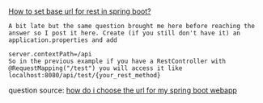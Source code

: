 # 
[How to set base url for rest in spring boot?](https://stackoverflow.com/questions/32927937/how-to-set-base-url-for-rest-in-spring-boot)


```
A bit late but the same question brought me here before reaching the answer so I post it here. Create (if you still don't have it) an application.properties and add

server.contextPath=/api
So in the previous example if you have a RestController with @RequestMapping("/test") you will access it like localhost:8080/api/test/{your_rest_method}

```
question source: [how do i choose the url for my spring boot webapp](https://stackoverflow.com/questions/24452072/how-do-i-choose-the-url-for-my-spring-boot-webapp)

